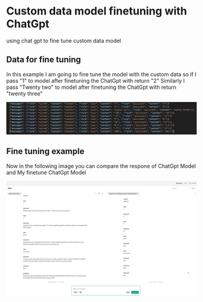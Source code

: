 # Custom data model finetuning with ChatGpt
using chat gpt to fine tune custom data model

## Data for fine tuning

In this example I am going to fine tune the model with the custom data so if I pass "1" to model after finetuning the ChatGpt with return "2"
Similarly I pass "Twenty two" to model after finetuning the ChatGpt with return "twenty three"

![Application Screenshot](https://github.com/leodeveloper/custom-data-model-finetuning/blob/main/Custom-data%20for%20fine%20tune.png)

## Fine tuning example

Now in the following image you can compare the respone of ChatGpt Model and My finetune ChatGpt Model

![Application Screenshot](https://github.com/leodeveloper/custom-data-model-finetuning/blob/main/Custom-data%20fine%20tuning%20chat%20gpt.png)
